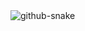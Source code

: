 <picture>
  <source media="(prefers-color-scheme: dark)" srcset="https://raw.githubusercontent.com/RYDE-WORK/RYDE-WORK/output/github-contribution-grid-snake-dark.svg" />
  <source media="(prefers-color-scheme: light)" srcset="https://raw.githubusercontent.com/RYDE-WORK/RYDE-WORK/output/github-snake.svg" />
  <img alt="github-snake" src="github-snake.svg" />
</picture>
